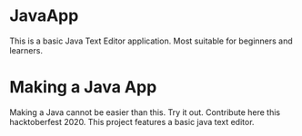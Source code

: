 # JavaApp
This is a basic Java Text Editor application. Most suitable for beginners and learners.
# Making a Java App
Making a Java cannot be easier than this. Try it out. Contribute here this hacktoberfest 2020.
This project features a basic java text editor.